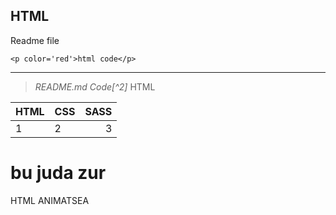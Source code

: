 HTML
---
Readme file
```
<p color='red'>html code</p>
```
***
>  _README.md Code[^2]_ HTML

HTML | CSS | SASS
:---|-------|---:
1 | 2 | 3

bu juda zur
===
HTML ANIMATSEA
